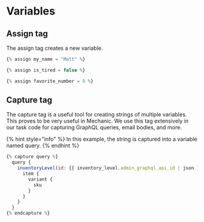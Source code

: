 # Variables

## Assign tag

The assign tag creates a new variable. 

```javascript
{% assign my_name = "Matt" %}

{% assign is_tired = false %}

{% assign favorite_number = 8 %}
```

## Capture tag

The capture tag is a useful tool for creating strings of multiple variables.  This proves to be very useful in Mechanic. We use this tag extensively in our task code for capturing GraphQL queries, email bodies, and more.

{% hint style="info" %}
In this example, the string is captured into a variable named query.
{% endhint %}

```javascript
{% capture query %}
  query {
    inventoryLevel(id: {{ inventory_level.admin_graphql_api_id | json }}) {
      item {
        variant {
          sku
        }
      }
    }
  }
{% endcapture %}
```

